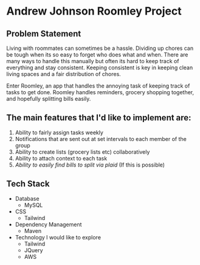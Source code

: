 # Andrew Johnson Roomley Project

## Problem Statement

Living with roommates can sometimes be a hassle. Dividing up chores can be tough when its so easy to forget who does what and when. 
There are many ways to handle this manually but often its hard to keep track of everything and stay consistent. 
Keeping consistent is key in keeping clean living spaces and a fair distribution of chores.

Enter Roomley, an app that handles the annoying task of keeping track of tasks to get done. 
Roomley handles reminders, grocery shopping together, and hopefully splitting bills easily.

## The main features that I'd like to implement are:

1. Ability to fairly assign tasks weekly
2. Notifications that are sent out at set intervals to each member of the group
3. Ability to create lists (grocery lists etc) collaboratively
4. Ability to attach context to each task
5. *Ability to easily find bills to split via plaid* (If this is possible)

## Tech Stack

- Database
  - MySQL
- CSS
  - Tailwind
- Dependency Management 
  - Maven
- Technology I would like to explore
  - Tailwind
  - JQuery
  - AWS